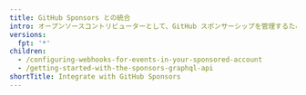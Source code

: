 ```yaml
---
title: GitHub Sponsors との統合
intro: オープンソースコントリビューターとして、GitHub スポンサーシップを管理するためのカスタム ツールを構築できます。
versions:
  fpt: '*'
children:
  - /configuring-webhooks-for-events-in-your-sponsored-account
  - /getting-started-with-the-sponsors-graphql-api
shortTitle: Integrate with GitHub Sponsors
---
```


